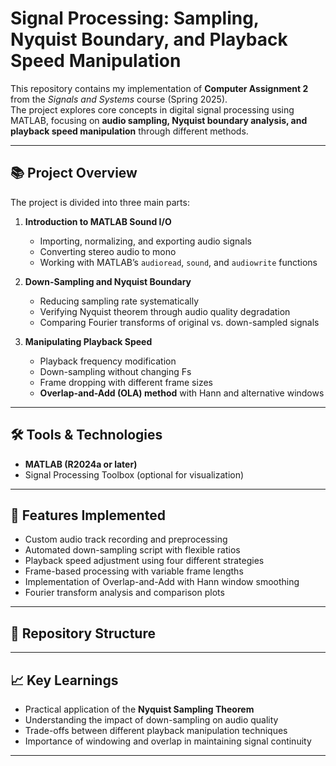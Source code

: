 
# Signal Processing: Sampling, Nyquist Boundary, and Playback Speed Manipulation

This repository contains my implementation of **Computer Assignment 2** from the *Signals and Systems* course (Spring 2025).  
The project explores core concepts in digital signal processing using MATLAB, focusing on **audio sampling, Nyquist boundary analysis, and playback speed manipulation** through different methods.

---

## 📚 Project Overview
The project is divided into three main parts:

1. **Introduction to MATLAB Sound I/O**
   - Importing, normalizing, and exporting audio signals
   - Converting stereo audio to mono
   - Working with MATLAB’s `audioread`, `sound`, and `audiowrite` functions

2. **Down-Sampling and Nyquist Boundary**
   - Reducing sampling rate systematically
   - Verifying Nyquist theorem through audio quality degradation
   - Comparing Fourier transforms of original vs. down-sampled signals

3. **Manipulating Playback Speed**
   - Playback frequency modification
   - Down-sampling without changing Fs
   - Frame dropping with different frame sizes
   - **Overlap-and-Add (OLA) method** with Hann and alternative windows

---

## 🛠️ Tools & Technologies
- **MATLAB (R2024a or later)**  
- Signal Processing Toolbox (optional for visualization)

---

## 🚀 Features Implemented
- Custom audio track recording and preprocessing
- Automated down-sampling script with flexible ratios
- Playback speed adjustment using four different strategies
- Frame-based processing with variable frame lengths
- Implementation of Overlap-and-Add with Hann window smoothing
- Fourier transform analysis and comparison plots

---

## 📂 Repository Structure

---

## 📈 Key Learnings
- Practical application of the **Nyquist Sampling Theorem**
- Understanding the impact of down-sampling on audio quality
- Trade-offs between different playback manipulation techniques
- Importance of windowing and overlap in maintaining signal continuity

---

